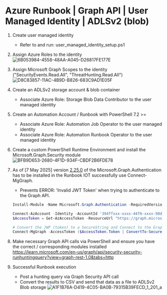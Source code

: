 # Azure Runbook | Graph API | User Managed Identity | ADLSv2 (blob)

1. Create user managed identity
   * Refer to and run: user_managed_identity_setup.ps1
3. Assign Azure Roles to the identity
   ![6B053984-4558-48AA-A045-D26817FE177E](https://github.com/user-attachments/assets/a00cdccc-930a-4a63-80eb-c7698ba7c042)

4. Assign Microsoft Graph Scopes to the identity ("SecurityEvents.Read.All", "ThreatHunting.Read.All")
   ![D8C83857-11AC-4B9D-B826-683C9AD1E05F](https://github.com/user-attachments/assets/40ced0ab-aca0-4856-8653-bb4c805f70f8)

6. Create an ADLSv2 storage account & blob container </br>
   * Associate Azure Role: Storage Blob Data Contributor to the user managed identity
7. Create an Automation Account / Runbook with PowerShell 7.2 >=  </br>
   * Associate Azure Role: Automation Job Operator to the user managed identity
   * Associate Azure Role: Automation Runbook Operator to the user managed identity
     
9. Create a custom PowerShell Runtime Environment and install the Microsoft.Graph.Security module </br>
   ![BFB9D653-2680-4F1D-934F-CBDF2B6FDE78](https://github.com/user-attachments/assets/f03bc4e6-9f31-4e31-9a22-de0a619ef1ec)

10. As of [7 May 2025] version [2.25.0](https://learn.microsoft.com/en-us/answers/questions/2237145/invalid-jwt-access-token) of the Microsoft.Graph.Authentication has to be installed in the Runbook IOT successfully use Connect-MgGraph. </br>
    * Prevents ERROR: 'Invalid JWT Token' when trying to authenticate to the Graph API.
    ```powershell
    Install-Module -Name Microsoft.Graph.Authentication -RequiredVersion 2.25.0 -Scope CurrentUser -Force
    ```
    ```powershell
    Connect-AzAccount -Identity -AccountId '394ffxxx-xxxx-44f6-xxxx-98db7e1xxxxx' -Environment AzureCloud -ErrorAction Stop
    $AccessToken = Get-AzAccessToken -ResourceUrl "https://graph.microsoft.com"

    # Convert the JWP (token) to a SecureString and Connect to the Graph API w/ associated scope via user managed identity
    Connect-MgGraph -AccessToken ($AccessToken.Token | ConvertTo-SecureString -AsPlainText -Force) -NoWelcome -ErrorAction Stop
    ```
11. Make necessary Graph API calls via PowerShell and ensure you have the correct / corresponding modules installed </br>
    https://learn.microsoft.com/en-us/graph/api/security-security-runhuntingquery?view=graph-rest-1.0&tabs=http

12. Successful Runbook execution
    * Post a hunting query via Graph Security API call
    * Convert the results to CSV and send that data as a file to ADLSv2 Blob storage
    ![A1F1B76A-D419-4C05-BA0B-79315B39FECD_1_201_a](https://github.com/user-attachments/assets/74738b4d-552b-45b3-a72b-a398b3fc5f71)

